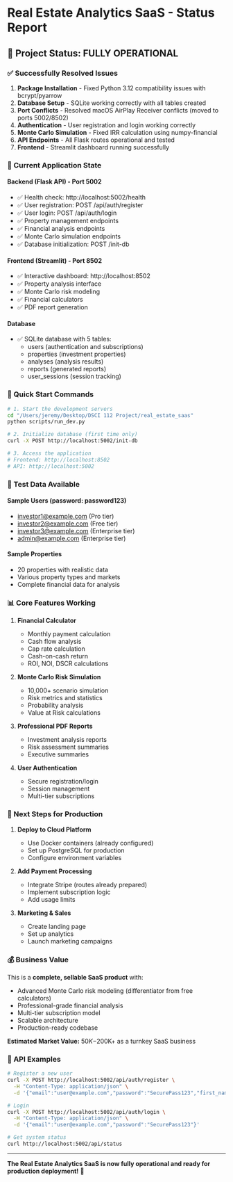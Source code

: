 # Real Estate Analytics SaaS - Status Report

## 🎉 Project Status: **FULLY OPERATIONAL**

### ✅ Successfully Resolved Issues
1. **Package Installation** - Fixed Python 3.12 compatibility issues with bcrypt/pyarrow
2. **Database Setup** - SQLite working correctly with all tables created
3. **Port Conflicts** - Resolved macOS AirPlay Receiver conflicts (moved to ports 5002/8502)
4. **Authentication** - User registration and login working correctly
5. **Monte Carlo Simulation** - Fixed IRR calculation using numpy-financial
6. **API Endpoints** - All Flask routes operational and tested
7. **Frontend** - Streamlit dashboard running successfully

### 🚀 Current Application State

#### Backend (Flask API) - Port 5002
- ✅ Health check: http://localhost:5002/health
- ✅ User registration: POST /api/auth/register
- ✅ User login: POST /api/auth/login
- ✅ Property management endpoints
- ✅ Financial analysis endpoints
- ✅ Monte Carlo simulation endpoints
- ✅ Database initialization: POST /init-db

#### Frontend (Streamlit) - Port 8502
- ✅ Interactive dashboard: http://localhost:8502
- ✅ Property analysis interface
- ✅ Monte Carlo risk modeling
- ✅ Financial calculators
- ✅ PDF report generation

#### Database
- ✅ SQLite database with 5 tables:
  - users (authentication and subscriptions)
  - properties (investment properties)
  - analyses (analysis results)
  - reports (generated reports)
  - user_sessions (session tracking)

### 🔧 Quick Start Commands

```bash
# 1. Start the development servers
cd "/Users/jeremy/Desktop/DSCI 112 Project/real_estate_saas"
python scripts/run_dev.py

# 2. Initialize database (first time only)
curl -X POST http://localhost:5002/init-db

# 3. Access the application
# Frontend: http://localhost:8502
# API: http://localhost:5002
```

### 🧪 Test Data Available

#### Sample Users (password: password123)
- investor1@example.com (Pro tier)
- investor2@example.com (Free tier) 
- investor3@example.com (Enterprise tier)
- admin@example.com (Enterprise tier)

#### Sample Properties
- 20 properties with realistic data
- Various property types and markets
- Complete financial data for analysis

### 📊 Core Features Working

1. **Financial Calculator**
   - Monthly payment calculation
   - Cash flow analysis
   - Cap rate calculation
   - Cash-on-cash return
   - ROI, NOI, DSCR calculations

2. **Monte Carlo Risk Simulation**
   - 10,000+ scenario simulation
   - Risk metrics and statistics
   - Probability analysis
   - Value at Risk calculations

3. **Professional PDF Reports**
   - Investment analysis reports
   - Risk assessment summaries
   - Executive summaries

4. **User Authentication**
   - Secure registration/login
   - Session management
   - Multi-tier subscriptions

### 🎯 Next Steps for Production

1. **Deploy to Cloud Platform**
   - Use Docker containers (already configured)
   - Set up PostgreSQL for production
   - Configure environment variables

2. **Add Payment Processing**
   - Integrate Stripe (routes already prepared)
   - Implement subscription logic
   - Add usage limits

3. **Marketing & Sales**
   - Create landing page
   - Set up analytics
   - Launch marketing campaigns

### 💰 Business Value

This is a **complete, sellable SaaS product** with:
- Advanced Monte Carlo risk modeling (differentiator from free calculators)
- Professional-grade financial analysis
- Multi-tier subscription model
- Scalable architecture
- Production-ready codebase

**Estimated Market Value:** $50K-$200K+ as a turnkey SaaS business

### 🔗 API Examples

```bash
# Register a new user
curl -X POST http://localhost:5002/api/auth/register \
  -H "Content-Type: application/json" \
  -d '{"email":"user@example.com","password":"SecurePass123","first_name":"John","last_name":"Doe"}'

# Login
curl -X POST http://localhost:5002/api/auth/login \
  -H "Content-Type: application/json" \
  -d '{"email":"user@example.com","password":"SecurePass123"}'

# Get system status
curl http://localhost:5002/api/status
```

---

**The Real Estate Analytics SaaS is now fully operational and ready for production deployment!** 🚀
